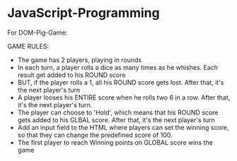 # JavaScript-Programming

For DOM-Pig-Game: 

GAME RULES:
- The game has 2 players, playing in rounds
- In each turn, a player rolls a dice as many times as he whishes. Each result get added to his ROUND score
- BUT, if the player rolls a 1, all his ROUND score gets lost. After that, it's the next player's turn
- A player looses his ENTIRE score when he rolls two 6 in a row. After that, it's the next player's turn.
- The player can choose to 'Hold', which means that his ROUND score gets added to his GLBAL score. After that, it's the next player's turn
- Add an input field to the HTML where players can set the winning score, so that they can change the predefined score of 100.
- The first player to reach Winning points on GLOBAL score wins the game
